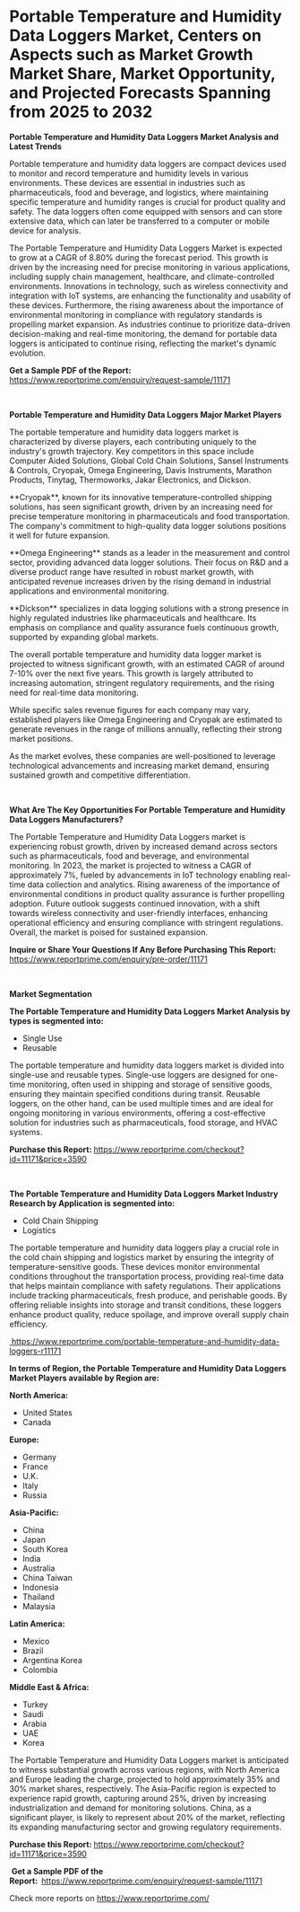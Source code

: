 <p><h1>Portable Temperature and Humidity Data Loggers Market, Centers on Aspects such as Market Growth Market Share, Market Opportunity, and Projected Forecasts Spanning from 2025 to 2032</h1></p><p><strong>Portable Temperature and Humidity Data Loggers Market Analysis and Latest Trends</strong></p>
<p><p>Portable temperature and humidity data loggers are compact devices used to monitor and record temperature and humidity levels in various environments. These devices are essential in industries such as pharmaceuticals, food and beverage, and logistics, where maintaining specific temperature and humidity ranges is crucial for product quality and safety. The data loggers often come equipped with sensors and can store extensive data, which can later be transferred to a computer or mobile device for analysis.</p><p>The Portable Temperature and Humidity Data Loggers Market is expected to grow at a CAGR of 8.80% during the forecast period. This growth is driven by the increasing need for precise monitoring in various applications, including supply chain management, healthcare, and climate-controlled environments. Innovations in technology, such as wireless connectivity and integration with IoT systems, are enhancing the functionality and usability of these devices. Furthermore, the rising awareness about the importance of environmental monitoring in compliance with regulatory standards is propelling market expansion. As industries continue to prioritize data-driven decision-making and real-time monitoring, the demand for portable data loggers is anticipated to continue rising, reflecting the market's dynamic evolution.</p></p>
<p><strong>Get a Sample PDF of the Report:&nbsp;</strong> <a href="https://www.reportprime.com/enquiry/request-sample/11171?utm_campaign=2181&utm_medium=2&utm_source=Github&utm_content=ia&utm_term=20032025&utm_id=portable-temperature-and-humidity-data-loggers">https://www.reportprime.com/enquiry/request-sample/11171</a></p>
<p>&nbsp;</p>
<p><strong>Portable Temperature and Humidity Data Loggers Major Market Players</strong></p>
<p><p>The portable temperature and humidity data loggers market is characterized by diverse players, each contributing uniquely to the industry's growth trajectory. Key competitors in this space include Computer Aided Solutions, Global Cold Chain Solutions, Sansel Instruments & Controls, Cryopak, Omega Engineering, Davis Instruments, Marathon Products, Tinytag, Thermoworks, Jakar Electronics, and Dickson.</p><p>**Cryopak**, known for its innovative temperature-controlled shipping solutions, has seen significant growth, driven by an increasing need for precise temperature monitoring in pharmaceuticals and food transportation. The company's commitment to high-quality data logger solutions positions it well for future expansion.</p><p>**Omega Engineering** stands as a leader in the measurement and control sector, providing advanced data logger solutions. Their focus on R&D and a diverse product range have resulted in robust market growth, with anticipated revenue increases driven by the rising demand in industrial applications and environmental monitoring.</p><p>**Dickson** specializes in data logging solutions with a strong presence in highly regulated industries like pharmaceuticals and healthcare. Its emphasis on compliance and quality assurance fuels continuous growth, supported by expanding global markets.</p><p>The overall portable temperature and humidity data logger market is projected to witness significant growth, with an estimated CAGR of around 7-10% over the next five years. This growth is largely attributed to increasing automation, stringent regulatory requirements, and the rising need for real-time data monitoring.</p><p>While specific sales revenue figures for each company may vary, established players like Omega Engineering and Cryopak are estimated to generate revenues in the range of millions annually, reflecting their strong market positions.</p><p>As the market evolves, these companies are well-positioned to leverage technological advancements and increasing market demand, ensuring sustained growth and competitive differentiation.</p></p>
<p>&nbsp;</p>
<p><strong>What Are The Key Opportunities For Portable Temperature and Humidity Data Loggers Manufacturers?</strong></p>
<p><p>The Portable Temperature and Humidity Data Loggers market is experiencing robust growth, driven by increased demand across sectors such as pharmaceuticals, food and beverage, and environmental monitoring. In 2023, the market is projected to witness a CAGR of approximately 7%, fueled by advancements in IoT technology enabling real-time data collection and analytics. Rising awareness of the importance of environmental conditions in product quality assurance is further propelling adoption. Future outlook suggests continued innovation, with a shift towards wireless connectivity and user-friendly interfaces, enhancing operational efficiency and ensuring compliance with stringent regulations. Overall, the market is poised for sustained expansion.</p></p>
<p><strong>Inquire or Share Your Questions If Any Before Purchasing This Report:</strong> <a href="https://www.reportprime.com/enquiry/pre-order/11171?utm_campaign=2181&utm_medium=2&utm_source=Github&utm_content=ia&utm_term=20032025&utm_id=portable-temperature-and-humidity-data-loggers">https://www.reportprime.com/enquiry/pre-order/11171</a></p>
<p>&nbsp;</p>
<p><strong>Market Segmentation</strong></p>
<p><strong>The Portable Temperature and Humidity Data Loggers Market Analysis by types is segmented into:</strong></p>
<p><ul><li>Single Use</li><li>Reusable</li></ul></p>
<p><p>The portable temperature and humidity data loggers market is divided into single-use and reusable types. Single-use loggers are designed for one-time monitoring, often used in shipping and storage of sensitive goods, ensuring they maintain specified conditions during transit. Reusable loggers, on the other hand, can be used multiple times and are ideal for ongoing monitoring in various environments, offering a cost-effective solution for industries such as pharmaceuticals, food storage, and HVAC systems.</p></p>
<p><strong>Purchase this Report:&nbsp;</strong><a href="https://www.reportprime.com/checkout?id=11171&price=3590&utm_campaign=2181&utm_medium=2&utm_source=Github&utm_content=ia&utm_term=20032025&utm_id=portable-temperature-and-humidity-data-loggers">https://www.reportprime.com/checkout?id=11171&price=3590</a></p>
<p>&nbsp;</p>
<p><strong>The Portable Temperature and Humidity Data Loggers Market Industry Research by Application is segmented into:</strong></p>
<p><ul><li>Cold Chain Shipping</li><li>Logistics</li></ul></p>
<p><p>The portable temperature and humidity data loggers play a crucial role in the cold chain shipping and logistics market by ensuring the integrity of temperature-sensitive goods. These devices monitor environmental conditions throughout the transportation process, providing real-time data that helps maintain compliance with safety regulations. Their applications include tracking pharmaceuticals, fresh produce, and perishable goods. By offering reliable insights into storage and transit conditions, these loggers enhance product quality, reduce spoilage, and improve overall supply chain efficiency.</p></p>
<p><a href="https://www.reportprime.com/portable-temperature-and-humidity-data-loggers-r11171?utm_campaign=2181&utm_medium=2&utm_source=Github&utm_content=ia&utm_term=20032025&utm_id=portable-temperature-and-humidity-data-loggers">&nbsp;https://www.reportprime.com/portable-temperature-and-humidity-data-loggers-r11171</a></p>
<p><strong>In terms of Region, the Portable Temperature and Humidity Data Loggers Market Players available by Region are:</strong></p>
<p>
    <p> <strong> North America: </strong>
        <ul>
            <li>United States</li>
            <li>Canada</li>
        </ul>
        </p> 
    <p> <strong> Europe: </strong>
        <ul>
            <li>Germany</li>
            <li>France</li>
            <li>U.K.</li>
            <li>Italy</li>
            <li>Russia</li>
        </ul>
        </p> 
    <p> <strong> Asia-Pacific: </strong>
        <ul>
            <li>China</li>
            <li>Japan</li>
            <li>South Korea</li>
            <li>India</li>
            <li>Australia</li>
            <li>China Taiwan</li>
            <li>Indonesia</li>
            <li>Thailand</li>
            <li>Malaysia</li>
        </ul>
        </p> 
    <p> <strong> Latin America: </strong>
        <ul>
            <li>Mexico</li>
            <li>Brazil</li>
            <li>Argentina Korea</li>
            <li>Colombia</li>
        </ul>
        </p> 
    <p> <strong> Middle East & Africa: </strong>
        <ul>
            <li>Turkey</li>
            <li>Saudi</li>
            <li>Arabia</li>
            <li>UAE</li>
            <li>Korea</li>
        </ul>
    </p>
    </p>
<p><p>The Portable Temperature and Humidity Data Loggers market is anticipated to witness substantial growth across various regions, with North America and Europe leading the charge, projected to hold approximately 35% and 30% market shares, respectively. The Asia-Pacific region is expected to experience rapid growth, capturing around 25%, driven by increasing industrialization and demand for monitoring solutions. China, as a significant player, is likely to represent about 20% of the market, reflecting its expanding manufacturing sector and growing regulatory requirements.</p></p>
<p><strong>Purchase this Report: </strong><a href="https://www.reportprime.com/checkout?id=11171&price=3590&utm_campaign=2181&utm_medium=2&utm_source=Github&utm_content=ia&utm_term=20032025&utm_id=portable-temperature-and-humidity-data-loggers">https://www.reportprime.com/checkout?id=11171&price=3590</a></p>
<p>&nbsp;<strong>Get a Sample PDF of the Report:&nbsp;&nbsp;</strong><a href="https://www.reportprime.com/enquiry/request-sample/11171?utm_campaign=2181&utm_medium=2&utm_source=Github&utm_content=ia&utm_term=20032025&utm_id=portable-temperature-and-humidity-data-loggers">https://www.reportprime.com/enquiry/request-sample/11171</a></p>
<p><strong></strong></p>
<p>Check more reports on <a href="https://www.reportprime.com/?utm_campaign=2181&utm_medium=2&utm_source=Github&utm_content=ia&utm_term=20032025&utm_id=portable-temperature-and-humidity-data-loggers">https://www.reportprime.com/</a></p>